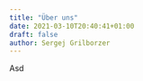 ```yaml
---
title: "Über uns"
date: 2021-03-10T20:40:41+01:00
draft: false
author: Sergej Grilborzer
---
```


Asd